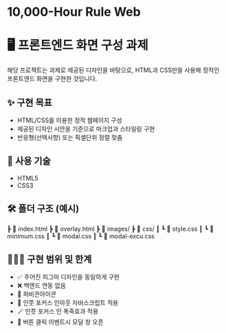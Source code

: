 # 10,000-Hour Rule Web

# 🖥️ 프론트엔드 화면 구성 과제
해당 프로젝트는 과제로 제공된 디자인을 바탕으로, HTML과 CSS만을 사용해 정적인 프론트엔드 화면을 구현한 것입니다.

## ✨ 구현 목표
- HTML/CSS를 이용한 정적 웹페이지 구성
- 제공된 디자인 시안을 기준으로 마크업과 스타일링 구현
- 반응형(선택사항) 또는 픽셀단위 정렬 맞춤

## 📁 사용 기술
- HTML5
- CSS3

## 🛠 폴더 구조 (예시)
┣ 📜 index.html
┣ 📜 overlay.html
┣ 📂 images/
┣ 📂 css/
┃ ┗ 📜 style.css
┃ ┗ 📜 minimum.css
┃ ┗ 📜 modal.css
┃ ┗ 📜 modal-excu.css

## 🙋🏻‍♀️ 구현 범위 및 한계
- ✅ 주어진 피그마 디자인을 동일하게 구현
- ❌ 백엔드 연동 없음
- 🎂 파비콘아이콘
- 🐼 인풋 포커스 인아웃 자바스크립트 적용
- 🪄 인풋 포커스 인 폭죽효과 적용
- 🔹 버튼 클릭 이벤트시 모달 창 오픈
  
